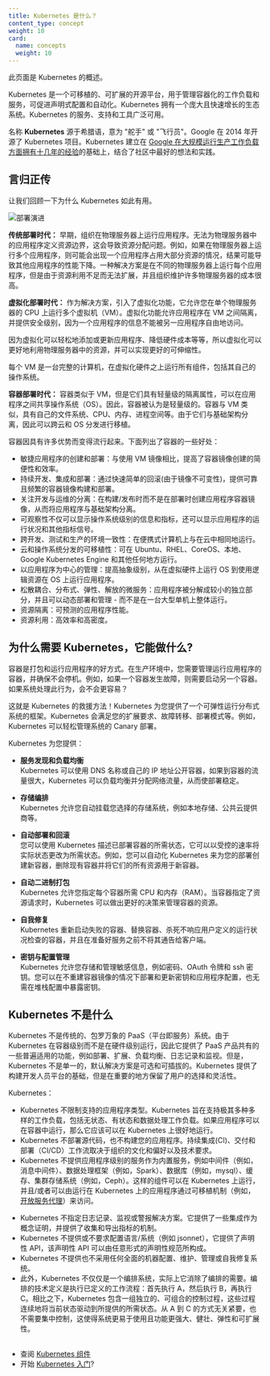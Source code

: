```yaml
---
title: Kubernetes 是什么？
content_type: concept
weight: 10
card:
  name: concepts
  weight: 10
---
```

<!--
---
reviewers:
- bgrant0607
- mikedanese
title: What is Kubernetes
content_type: concept
weight: 10
card:
  name: concepts
  weight: 10
---
-->

<!-- overview -->
<!--
This page is an overview of Kubernetes.
-->
此页面是 Kubernetes 的概述。


<!-- body -->
<!--
Kubernetes is a portable, extensible, open-source platform for managing containerized workloads and services, that facilitates both declarative configuration and automation. It has a large, rapidly growing ecosystem. Kubernetes services, support, and tools are widely available.
-->
Kubernetes 是一个可移植的、可扩展的开源平台，用于管理容器化的工作负载和服务，可促进声明式配置和自动化。Kubernetes 拥有一个庞大且快速增长的生态系统。Kubernetes 的服务、支持和工具广泛可用。

<!--
The name Kubernetes originates from Greek, meaning helmsman or pilot. Google open-sourced the Kubernetes project in 2014. Kubernetes builds upon a [decade and a half of experience that Google has with running production workloads at scale](https://research.google/pubs/pub43438), combined with best-of-breed ideas and practices from the community.
-->
名称 **Kubernetes** 源于希腊语，意为 "舵手" 或 "飞行员"。Google 在 2014 年开源了 Kubernetes 项目。Kubernetes 建立在 [Google 在大规模运行生产工作负载方面拥有十几年的经验](https://research.google/pubs/pub43438)的基础上，结合了社区中最好的想法和实践。

<!--
## Going back in time
Let's take a look at why Kubernetes is so useful by going back in time.
-->
## 言归正传
让我们回顾一下为什么 Kubernetes 如此有用。

<!--
![Deployment evolution](/images/docs/Container_Evolution.svg)
-->
![部署演进](/images/docs/Container_Evolution.svg)

<!--
**Traditional deployment era:**
Early on, organizations ran applications on physical servers. There was no way to define resource boundaries for applications in a physical server, and this caused resource allocation issues. For example, if multiple applications run on a physical server, there can be instances where one application would take up most of the resources, and as a result, the other applications would underperform. A solution for this would be to run each application on a different physical server. But this did not scale as resources were underutilized, and it was expensive for organizations to maintain many physical servers.
-->
**传统部署时代：**
早期，组织在物理服务器上运行应用程序。无法为物理服务器中的应用程序定义资源边界，这会导致资源分配问题。例如，如果在物理服务器上运行多个应用程序，则可能会出现一个应用程序占用大部分资源的情况，结果可能导致其他应用程序的性能下降。一种解决方案是在不同的物理服务器上运行每个应用程序，但是由于资源利用不足而无法扩展，并且组织维护许多物理服务器的成本很高。

<!--
**Virtualized deployment era:**
As a solution, virtualization was introduced. It allows you to run multiple Virtual Machines (VMs) on a single physical server's CPU. Virtualization allows applications to be isolated between VMs and provides a level of security as the information of one application cannot be freely accessed by another application.
-->
**虚拟化部署时代：**
作为解决方案，引入了虚拟化功能，它允许您在单个物理服务器的 CPU 上运行多个虚拟机（VM）。虚拟化功能允许应用程序在 VM 之间隔离，并提供安全级别，因为一个应用程序的信息不能被另一应用程序自由地访问。

<!--
Virtualization allows better utilization of resources in a physical server and allows better scalability because an application can be added or updated easily, reduces hardware costs, and much more.

Each VM is a full machine running all the components, including its own operating system, on top of the virtualized hardware.
-->
因为虚拟化可以轻松地添加或更新应用程序、降低硬件成本等等，所以虚拟化可以更好地利用物理服务器中的资源，并可以实现更好的可伸缩性。

每个 VM 是一台完整的计算机，在虚拟化硬件之上运行所有组件，包括其自己的操作系统。

<!--
**Container deployment era:** 
Containers are similar to VMs, but they have relaxed isolation properties to share the Operating System (OS) among the applications. Therefore, containers are considered lightweight. Similar to a VM, a container has its own filesystem, CPU, memory, process space, and more. As they are decoupled from the underlying infrastructure, they are portable across clouds and OS distributions.
-->
**容器部署时代：**
容器类似于 VM，但是它们具有轻量级的隔离属性，可以在应用程序之间共享操作系统（OS）。因此，容器被认为是轻量级的。容器与 VM 类似，具有自己的文件系统、CPU、内存、进程空间等。由于它们与基础架构分离，因此可以跨云和 OS 分发进行移植。

<!--
Containers are becoming popular because they have many benefits. Some of the container benefits are listed below:
-->
容器因具有许多优势而变得流行起来。下面列出了容器的一些好处：

<!--
* Agile application creation and deployment: increased ease and efficiency of container image creation compared to VM image use.
* Continuous development, integration, and deployment: provides for reliable and frequent container image build and deployment with quick and easy rollbacks (due to image immutability).
* Dev and Ops separation of concerns: create application container images at build/release time rather than deployment time, thereby decoupling applications from infrastructure.
* Observability not only surfaces OS-level information and metrics, but also application health and other signals.
* Environmental consistency across development, testing, and production: Runs the same on a laptop as it does in the cloud.
* Cloud and OS distribution portability: Runs on Ubuntu, RHEL, CoreOS, on-prem, Google Kubernetes Engine, and anywhere else.
* Application-centric management: Raises the level of abstraction from running an OS on virtual hardware to running an application on an OS using logical resources.
* Loosely coupled, distributed, elastic, liberated micro-services: applications are broken into smaller, independent pieces and can be deployed and managed dynamically – not a monolithic stack running on one big single-purpose machine.
* Resource isolation: predictable application performance.
* Resource utilization: high efficiency and density.
-->
* 敏捷应用程序的创建和部署：与使用 VM 镜像相比，提高了容器镜像创建的简便性和效率。
* 持续开发、集成和部署：通过快速简单的回滚(由于镜像不可变性)，提供可靠且频繁的容器镜像构建和部署。
* 关注开发与运维的分离：在构建/发布时而不是在部署时创建应用程序容器镜像，从而将应用程序与基础架构分离。
* 可观察性不仅可以显示操作系统级别的信息和指标，还可以显示应用程序的运行状况和其他指标信号。
* 跨开发、测试和生产的环境一致性：在便携式计算机上与在云中相同地运行。
* 云和操作系统分发的可移植性：可在 Ubuntu、RHEL、CoreOS、本地、Google Kubernetes Engine 和其他任何地方运行。
* 以应用程序为中心的管理：提高抽象级别，从在虚拟硬件上运行 OS 到使用逻辑资源在 OS 上运行应用程序。
* 松散耦合、分布式、弹性、解放的微服务：应用程序被分解成较小的独立部分，并且可以动态部署和管理 - 而不是在一台大型单机上整体运行。
* 资源隔离：可预测的应用程序性能。
* 资源利用：高效率和高密度。

<!--
## Why you need Kubernetes and what can it do
-->
## 为什么需要 Kubernetes，它能做什么?

<!--
Containers are a good way to bundle and run your applications. In a production environment, you need to manage the containers that run the applications and ensure that there is no downtime. For example, if a container goes down, another container needs to start. Wouldn't it be easier if this behavior was handled by a system?
-->
容器是打包和运行应用程序的好方式。在生产环境中，您需要管理运行应用程序的容器，并确保不会停机。例如，如果一个容器发生故障，则需要启动另一个容器。如果系统处理此行为，会不会更容易？

<!--
That's how Kubernetes comes to the rescue! Kubernetes provides you with a framework to run distributed systems resiliently. It takes care of your scaling requirements, failover, deployment patterns, and more. For example, Kubernetes can easily manage a canary deployment for your system.
-->
这就是 Kubernetes 的救援方法！Kubernetes 为您提供了一个可弹性运行分布式系统的框架。Kubernetes 会满足您的扩展要求、故障转移、部署模式等。例如，Kubernetes 可以轻松管理系统的 Canary 部署。

<!--
Kubernetes provides you with:
-->
Kubernetes 为您提供：

<!--
* **Service discovery and load balancing**  
Kubernetes can expose a container using the DNS name or using their own IP address. If traffic to a container is high, Kubernetes is able to load balance and distribute the network traffic so that the deployment is stable.
-->
* **服务发现和负载均衡**  
Kubernetes 可以使用 DNS 名称或自己的 IP 地址公开容器，如果到容器的流量很大，Kubernetes 可以负载均衡并分配网络流量，从而使部署稳定。

<!--
* **Storage orchestration**  
Kubernetes allows you to automatically mount a storage system of your choice, such as local storages, public cloud providers, and more.
-->
* **存储编排**  
Kubernetes 允许您自动挂载您选择的存储系统，例如本地存储、公共云提供商等。

<!--
* **Automated rollouts and rollbacks**  
You can describe the desired state for your deployed containers using Kubernetes, and it can change the actual state to the desired state at a controlled rate. For example, you can automate Kubernetes to create new containers for your deployment, remove existing containers and adopt all their resources to the new container.
-->
* **自动部署和回滚**  
您可以使用 Kubernetes 描述已部署容器的所需状态，它可以以受控的速率将实际状态更改为所需状态。例如，您可以自动化 Kubernetes 来为您的部署创建新容器，删除现有容器并将它们的所有资源用于新容器。

<!--
* **Automatic bin packing**  
Kubernetes allows you to specify how much CPU and memory (RAM) each container needs. When containers have resource requests specified, Kubernetes can make better decisions to manage the resources for containers.
-->
* **自动二进制打包**  
Kubernetes 允许您指定每个容器所需 CPU 和内存（RAM）。当容器指定了资源请求时，Kubernetes 可以做出更好的决策来管理容器的资源。

<!--
* **Self-healing**  
Kubernetes restarts containers that fail, replaces containers, kills containers that don’t respond to your user-defined health check, and doesn’t advertise them to clients until they are ready to serve.
-->
* **自我修复**  
Kubernetes 重新启动失败的容器、替换容器、杀死不响应用户定义的运行状况检查的容器，并且在准备好服务之前不将其通告给客户端。

<!--
* **Secret and configuration management**  
Kubernetes lets you store and manage sensitive information, such as passwords, OAuth tokens, and ssh keys. You can deploy and update secrets and application configuration without rebuilding your container images, and without exposing secrets in your stack configuration.
-->
* **密钥与配置管理**  
Kubernetes 允许您存储和管理敏感信息，例如密码、OAuth 令牌和 ssh 密钥。您可以在不重建容器镜像的情况下部署和更新密钥和应用程序配置，也无需在堆栈配置中暴露密钥。

<!--
## What Kubernetes is not
-->
## Kubernetes 不是什么

<!--
Kubernetes is not a traditional, all-inclusive PaaS (Platform as a Service) system. Since Kubernetes operates at the container level rather than at the hardware level, it provides some generally applicable features common to PaaS offerings, such as deployment, scaling, load balancing, logging, and monitoring. However, Kubernetes is not monolithic, and these default solutions are optional and pluggable. Kubernetes provides the building blocks for building developer platforms, but preserves user choice and flexibility where it is important.
-->
Kubernetes 不是传统的、包罗万象的 PaaS（平台即服务）系统。由于 Kubernetes 在容器级别而不是在硬件级别运行，因此它提供了 PaaS 产品共有的一些普遍适用的功能，例如部署、扩展、负载均衡、日志记录和监视。但是，Kubernetes 不是单一的，默认解决方案是可选和可插拔的。Kubernetes 提供了构建开发人员平台的基础，但是在重要的地方保留了用户的选择和灵活性。

<!--
Kubernetes:
-->
Kubernetes：

<!--
* Does not limit the types of applications supported. Kubernetes aims to support an extremely diverse variety of workloads, including stateless, stateful, and data-processing workloads. If an application can run in a container, it should run great on Kubernetes.
* Does not deploy source code and does not build your application. Continuous Integration, Delivery, and Deployment (CI/CD) workflows are determined by organization cultures and preferences as well as technical requirements.
* Does not provide application-level services, such as middleware (for example, message buses), data-processing frameworks (for example, Spark), databases (for example, mysql), caches, nor cluster storage systems (for example, Ceph) as built-in services. Such components can run on Kubernetes, and/or can be accessed by applications running on Kubernetes through portable mechanisms, such as the Open Service Broker.
-->
* Kubernetes 不限制支持的应用程序类型。Kubernetes 旨在支持极其多种多样的工作负载，包括无状态、有状态和数据处理工作负载。如果应用程序可以在容器中运行，那么它应该可以在 Kubernetes 上很好地运行。
* Kubernetes 不部署源代码，也不构建您的应用程序。持续集成(CI)、交付和部署（CI/CD）工作流取决于组织的文化和偏好以及技术要求。
* Kubernetes 不提供应用程序级别的服务作为内置服务，例如中间件（例如，消息中间件）、数据处理框架（例如，Spark）、数据库（例如，mysql）、缓存、集群存储系统（例如，Ceph）。这样的组件可以在 Kubernetes 上运行，并且/或者可以由运行在 Kubernetes 上的应用程序通过可移植机制（例如，[开放服务代理](https://openservicebrokerapi.org/)）来访问。

<!--
* Does not dictate logging, monitoring, or alerting solutions. It provides some integrations as proof of concept, and mechanisms to collect and export metrics.
* Does not provide nor mandate a configuration language/system (for example, jsonnet). It provides a declarative API that may be targeted by arbitrary forms of declarative specifications.
* Does not provide nor adopt any comprehensive machine configuration, maintenance, management, or self-healing systems.
* Additionally, Kubernetes is not a mere orchestration system. In fact, it eliminates the need for orchestration. The technical definition of orchestration is execution of a defined workflow: first do A, then B, then C. In contrast, Kubernetes comprises a set of independent, composable control processes that continuously drive the current state towards the provided desired state. It shouldn’t matter how you get from A to C. Centralized control is also not required. This results in a system that is easier to use and more powerful, robust, resilient, and extensible.
-->
* Kubernetes 不指定日志记录、监视或警报解决方案。它提供了一些集成作为概念证明，并提供了收集和导出指标的机制。
* Kubernetes 不提供或不要求配置语言/系统（例如 jsonnet），它提供了声明性 API，该声明性 API 可以由任意形式的声明性规范所构成。
* Kubernetes 不提供也不采用任何全面的机器配置、维护、管理或自我修复系统。
* 此外，Kubernetes 不仅仅是一个编排系统，实际上它消除了编排的需要。编排的技术定义是执行已定义的工作流程：首先执行 A，然后执行 B，再执行 C。相比之下，Kubernetes 包含一组独立的、可组合的控制过程，这些过程连续地将当前状态驱动到所提供的所需状态。从 A 到 C 的方式无关紧要，也不需要集中控制，这使得系统更易于使用且功能更强大、健壮、弹性和可扩展性。



## 

<!--
*   Take a look at the [Kubernetes Components](/docs/concepts/overview/components/)
*   Ready to [Get Started](/docs/setup/)?
-->
*   查阅 [Kubernetes 组件](/zh/docs/concepts/overview/components/)
*   开始 [Kubernetes 入门](/zh/docs/setup/)?